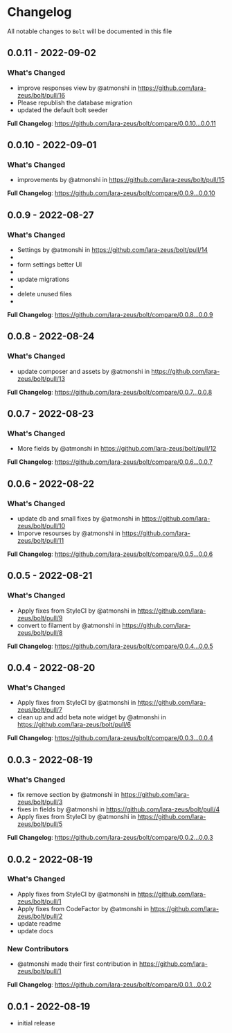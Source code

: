 # Changelog

All notable changes to `Bolt` will be documented in this file

## 0.0.11 - 2022-09-02

### What's Changed

- improve responses view by @atmonshi in https://github.com/lara-zeus/bolt/pull/16
- Please republish the database migration
- updated the default bolt seeder

**Full Changelog**: https://github.com/lara-zeus/bolt/compare/0.0.10...0.0.11

## 0.0.10 - 2022-09-01

### What's Changed

- improvements by @atmonshi in https://github.com/lara-zeus/bolt/pull/15

**Full Changelog**: https://github.com/lara-zeus/bolt/compare/0.0.9...0.0.10

## 0.0.9 - 2022-08-27

### What's Changed

- Settings by @atmonshi in https://github.com/lara-zeus/bolt/pull/14
- 
- form settings better UI
- 
- update migrations
- 
- delete unused files
- 

**Full Changelog**: https://github.com/lara-zeus/bolt/compare/0.0.8...0.0.9

## 0.0.8 - 2022-08-24

### What's Changed

- update composer and assets by @atmonshi in https://github.com/lara-zeus/bolt/pull/13

**Full Changelog**: https://github.com/lara-zeus/bolt/compare/0.0.7...0.0.8

## 0.0.7 - 2022-08-23

### What's Changed

- More fields by @atmonshi in https://github.com/lara-zeus/bolt/pull/12

**Full Changelog**: https://github.com/lara-zeus/bolt/compare/0.0.6...0.0.7

## 0.0.6 - 2022-08-22

### What's Changed

- update db and small fixes by @atmonshi in https://github.com/lara-zeus/bolt/pull/10
- Imporve resourses by @atmonshi in https://github.com/lara-zeus/bolt/pull/11

**Full Changelog**: https://github.com/lara-zeus/bolt/compare/0.0.5...0.0.6

## 0.0.5 - 2022-08-21

### What's Changed

- Apply fixes from StyleCI by @atmonshi in https://github.com/lara-zeus/bolt/pull/9
- convert to filament by @atmonshi in https://github.com/lara-zeus/bolt/pull/8

**Full Changelog**: https://github.com/lara-zeus/bolt/compare/0.0.4...0.0.5

## 0.0.4 - 2022-08-20

### What's Changed

- Apply fixes from StyleCI by @atmonshi in https://github.com/lara-zeus/bolt/pull/7
- clean up and add beta note widget by @atmonshi in https://github.com/lara-zeus/bolt/pull/6

**Full Changelog**: https://github.com/lara-zeus/bolt/compare/0.0.3...0.0.4

## 0.0.3 - 2022-08-19

### What's Changed

- fix remove section by @atmonshi in https://github.com/lara-zeus/bolt/pull/3
- fixes in fields by @atmonshi in https://github.com/lara-zeus/bolt/pull/4
- Apply fixes from StyleCI by @atmonshi in https://github.com/lara-zeus/bolt/pull/5

**Full Changelog**: https://github.com/lara-zeus/bolt/compare/0.0.2...0.0.3

## 0.0.2 - 2022-08-19

### What's Changed

- Apply fixes from StyleCI by @atmonshi in https://github.com/lara-zeus/bolt/pull/1
- Apply fixes from CodeFactor by @atmonshi in https://github.com/lara-zeus/bolt/pull/2
- update readme
- update docs

### New Contributors

- @atmonshi made their first contribution in https://github.com/lara-zeus/bolt/pull/1

**Full Changelog**: https://github.com/lara-zeus/bolt/compare/0.0.1...0.0.2

## 0.0.1 - 2022-08-19

- initial release
